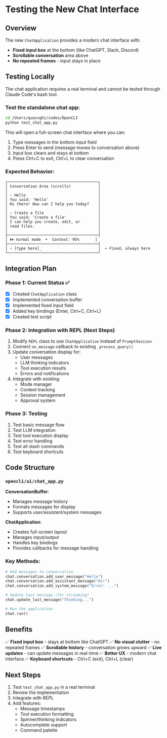 # Testing the New Chat Interface

## Overview

The new `ChatApplication` provides a modern chat interface with:
- **Fixed input box** at the bottom (like ChatGPT, Slack, Discord)
- **Scrollable conversation** area above
- **No repeated frames** - input stays in place

## Testing Locally

The chat application requires a real terminal and cannot be tested through Claude Code's bash tool.

### Test the standalone chat app:

```bash
cd /Users/quocnghi/codes/OpenCLI
python test_chat_app.py
```

This will open a full-screen chat interface where you can:
1. Type messages in the bottom input field
2. Press Enter to send (message moves to conversation above)
3. Input box clears and stays at bottom
4. Press Ctrl+C to exit, Ctrl+L to clear conversation

### Expected Behavior:

```
┌────────────────────────────────────────┐
│ Conversation Area (scrolls)            │
│                                        │
│ › Hello                                │
│ You said: 'Hello'                      │
│ Hi there! How can I help you today?    │
│                                        │
│ › Create a file                        │
│ You said: 'Create a file'              │
│ I can help you create, edit, or        │
│ read files.                            │
│                                        │
├────────────────────────────────────────┤
│ ⏵⏵ normal mode  •  Context: 95%       │
├────────────────────────────────────────┤
│ › [type here]_                         │  ← Fixed, always here
└────────────────────────────────────────┘
```

## Integration Plan

### Phase 1: Current Status ✅

- [x] Created `ChatApplication` class
- [x] Implemented conversation buffer
- [x] Implemented fixed input field
- [x] Added key bindings (Enter, Ctrl+C, Ctrl+L)
- [x] Created test script

### Phase 2: Integration with REPL (Next Steps)

1. Modify `REPL` class to use `ChatApplication` instead of `PromptSession`
2. Connect `on_message` callback to existing `_process_query()`
3. Update conversation display for:
   - User messages
   - LLM thinking indicators
   - Tool execution results
   - Errors and notifications
4. Integrate with existing:
   - Mode manager
   - Context tracking
   - Session management
   - Approval system

### Phase 3: Testing

1. Test basic message flow
2. Test LLM integration
3. Test tool execution display
4. Test error handling
5. Test all slash commands
6. Test keyboard shortcuts

## Code Structure

### `opencli/ui/chat_app.py`

**ConversationBuffer**:
- Manages message history
- Formats messages for display
- Supports user/assistant/system messages

**ChatApplication**:
- Creates full-screen layout
- Manages input/output
- Handles key bindings
- Provides callbacks for message handling

### Key Methods:

```python
# Add messages to conversation
chat.conversation.add_user_message("Hello")
chat.conversation.add_assistant_message("Hi!")
chat.conversation.add_system_message("Error: ...")

# Update last message (for streaming)
chat.update_last_message("Thinking...")

# Run the application
chat.run()
```

## Benefits

✅ **Fixed input box** - stays at bottom like ChatGPT
✅ **No visual clutter** - no repeated frames
✅ **Scrollable history** - conversation grows upward
✅ **Live updates** - can update messages in real-time
✅ **Better UX** - modern chat interface
✅ **Keyboard shortcuts** - Ctrl+C (exit), Ctrl+L (clear)

## Next Steps

1. Test `test_chat_app.py` in a real terminal
2. Review the implementation
3. Integrate with REPL
4. Add features:
   - Message timestamps
   - Tool execution formatting
   - Spinner/thinking indicators
   - Autocomplete support
   - Command palette

